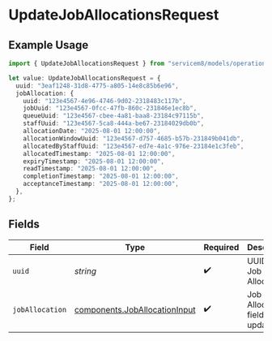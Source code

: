 # UpdateJobAllocationsRequest

## Example Usage

```typescript
import { UpdateJobAllocationsRequest } from "servicem8/models/operations";

let value: UpdateJobAllocationsRequest = {
  uuid: "3eaf1248-31d8-4775-a805-14e8c85b6e96",
  jobAllocation: {
    uuid: "123e4567-4e96-4746-9d02-2318483c117b",
    jobUuid: "123e4567-0fcc-47fb-860c-231846e1ec8b",
    queueUuid: "123e4567-cbee-4a81-baa8-23184c97115b",
    staffUuid: "123e4567-5ca8-444a-be67-23184029db0b",
    allocationDate: "2025-08-01 12:00:00",
    allocationWindowUuid: "123e4567-d757-4685-b57b-231849b041db",
    allocatedByStaffUuid: "123e4567-ed7e-4a1c-976e-23184e1c3feb",
    allocatedTimestamp: "2025-08-01 12:00:00",
    expiryTimestamp: "2025-08-01 12:00:00",
    readTimestamp: "2025-08-01 12:00:00",
    completionTimestamp: "2025-08-01 12:00:00",
    acceptanceTimestamp: "2025-08-01 12:00:00",
  },
};
```

## Fields

| Field                                                                          | Type                                                                           | Required                                                                       | Description                                                                    |
| ------------------------------------------------------------------------------ | ------------------------------------------------------------------------------ | ------------------------------------------------------------------------------ | ------------------------------------------------------------------------------ |
| `uuid`                                                                         | *string*                                                                       | :heavy_check_mark:                                                             | UUID of the Job Allocation                                                     |
| `jobAllocation`                                                                | [components.JobAllocationInput](../../models/components/joballocationinput.md) | :heavy_check_mark:                                                             | Job Allocation fields to update                                                |